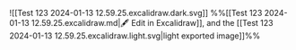 ![[Test 123 2024-01-13 12.59.25.excalidraw.dark.svg]]
%%[[Test 123 2024-01-13 12.59.25.excalidraw.md|🖋 Edit in Excalidraw]], and the [[Test 123 2024-01-13 12.59.25.excalidraw.light.svg|light exported image]]%%